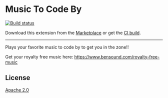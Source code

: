 ﻿# Music To Code By

[![Build status](https://ci.appveyor.com/api/projects/status/8dp6elaqrvw8iwc9?svg=true)](https://ci.appveyor.com/project/madskristensen/musictocodeby)

Download this extension from the [Marketplace](https://marketplace.visualstudio.com/items?itemName=MadsKristensen.MusicToCodeBy)
or get the [CI build](https://www.vsixgallery.com/extension/MusicToCodeBy.bcef8857-0a66-4bb6-b34f-5c2ac692b10a).

-----------------------------------------
Plays your favorite music to code by to get you in the zone!!

Get your royalty free music here: https://www.bensound.com/royalty-free-music

## License
[Apache 2.0](LICENSE)
